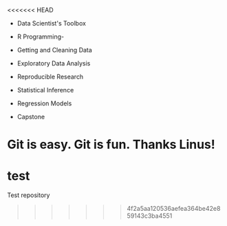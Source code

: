 <<<<<<< HEAD
* Data Scientist's Toolbox

* R Programming-

* Getting and Cleaning Data

* Exploratory Data Analysis

* Reproducible Research

* Statistical Inference

* Regression Models

* Capstone

Git is easy. Git is fun. Thanks Linus!
=======
# test
Test repository
>>>>>>> 4f2a5aa120536aefea364be42e859143c3ba4551
